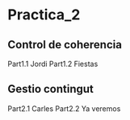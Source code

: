 # Practica_2

## Control de coherencia
Part1.1 Jordi
Part1.2 Fiestas

## Gestio contingut
Part2.1 Carles
Part2.2 Ya veremos
